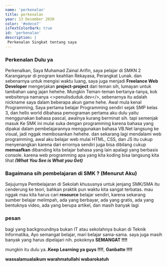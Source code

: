 ```yaml
---
name: 'perkenalan'
title: perkenalan
year: 13 Desember 2020
color: '#edece7'
isTextColorDark: true
id: 'perkenalan'
description: |
 Perkenalan Singkat tentang saya
---
```


### Perkenalan Dulu ya

Perkenalkan, Saya Muhamad Zainal Arifin, saya pelajar di SMKN 2 Karanganyar di program keahlian Rekayasa, Perangkat Lunak. dan sebenarnya untuk mengisi waktu luang, saya juga menjadi __Freelance Web Developer__ mengerjakan __project-project__ dari teman sih, lumayan untuk tambahan uang jajan hehehe. Mungkin Teman-teman bertanya-tanya, kok websitenya namanya <>penulisduduk.dev</>, sebenarnya itu adalah nickname saya dalam beberapa akun game hehe. Awal mula kenal Programming, Saya pertama belajar Programming sendiri sejak SMP kelas 3, dan hello world dibahasa pemograman pertama aku dulu yaitu menggunakan bahasa pascal, awalnya kurang berminat sih. tapi semenjak masuk Ke SMK ini mulai suka dengan programming karena bahasa yang dipakai dalam pembelajarannya menggunakan bahasa VB.Net langsung ke visual, jadi nggak membosankan hehehe. dan sekarang lagi mendalami web programming, awal aku belajar web mulai HTML, CSS, dan JS itu cukup menyenangkan karena dari errornya sendiri juga bisa dibilang cukup __memaafkan__ dibanding kita belajar bahasa yang lain apalagi yang berbasis console. karena web programming apa yang kita koding bisa langsung kita lihat ___(What You See is What you Get)___



### __Bagaimana sih pembelajaran di SMK ? (Menurut Aku)__

Sejujurnya Pembelajaran di Sekolah khususnya untuk jenjang SMK/SMA itu cenderung ke teori, bahkan praktik pun waktu kita sangat terbatas. mau nggak mau kita harus cari __resource__ belajar sendiri, karena sekarang sumber belajar melimpah, ada yang berbayar, ada yang gratis, ada yang bentuknya video, ada yang berupa artikel, dan masih banyak lagi  

### __pesan__

bagi yang backgroundnya bukan IT atau sekolahnya bukan di Teknik Informatika, Ayo semangat belajar, mari belajar sama-sama. saya juga masih banyak yang harus dipelajari nih. pokoknya <b>SEMANGAT !!!!</b>

mungkin itu dulu ya..<b>Keep Learning ya guys !!!!</b>, <b> Ganbatte !!!!</b>


__wassalamualaikum warahmatullahi wabarokatuh__
